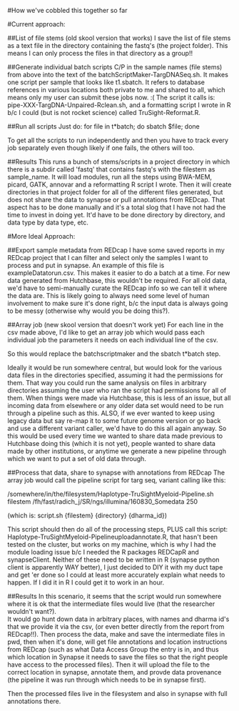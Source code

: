 #How we've cobbled this together so far

#Current approach:

##List of file stems (old skool version that works)
I save the list of file stems as a
text file in the directory containing the fastq's (the project folder).  This
means I can only process the files in that directory as a group!!  

##Generate individual batch scripts
C/P in the sample names (file stems) from above into the text of the
batchScriptMaker-TargDNASeq.sh.  It makes one script per sample that looks like
t1.sbatch.  It refers to database references in various locations both private 
to me and shared to all, which means only my user can submit these jobs now.  :(
The script it calls is: pipe-XXX-TargDNA-Unpaired-Rclean.sh, and a formatting
script I wrote in R b/c I could (but is not rocket science) called
TruSight-Reformat.R. 

##Run all scripts
Just do:
for file in t*batch; do sbatch $file; done

To get all the scripts to run independently and then you have to track every 
job separately even though likely if one fails, the others will too.  

##Results
This runs a bunch of stems/scripts in a project directory in which there is a subdir
called 'fastq' that contains fastq's with the filestem as sample_name.  It will 
load modules, run all the steps using BWA-MEM, picard, GATK, annovar and a
reformatting R script I wrote.  Then it will create directories in that project 
folder for all of the different files generated, but does not share the data to
synapse or pull annotations from REDcap.  That aspect has to be done manually 
and it's a total slog that I have not had the time to invest in doing yet.  It'd
have to be done directory by directory, and data type by data type, etc.  

#More Ideal Approach:

##Export sample metadata from REDcap
I have some saved reports in my REDcap project that I can filter and select only 
the samples I want to process and put in synapse.  An example of this file is
exampleDatatorun.csv. This makes it easier to do a batch at a time.  For new 
data generated from Hutchbase, this wouldn't be required. For all old data, we'd
have to semi-manually curate the REDcap info so we can tell it where the data
are.  This is likely going to always need some level of human involvement to make
sure it's done right, b/c the input data is always going to be messy (otherwise 
why would you be doing this?).

##Array job (new skool version that doesn't work yet)
For each line in the csv made above, I'd like to get an array job which would
pass each individual job the parameters it needs on each individual line of the csv.

So this would replace the batchscriptmaker and the sbatch t*batch step.

Ideally it would be run somewhere central, but 
would look for the various data files in the directories specified, assuming it 
had the permissions for them.  That way you could run the same analysis on files 
in arbitrary directories assuming the user who ran the script had permissions for
all of them. When things were made via Hutchbase, this is less of an issue, but
all incoming data from elsewhere or any older data set would need to be run 
through a pipeline such as this.  ALSO, if we ever wanted to keep using legacy 
data but say re-map it to some future genome version or go back and use a 
different variant caller, we'd have to do this all again anyway. So this would 
be used every time we wanted to share data made previous to Hutchbase doing this
(which it is not yet), people wanted to share data made by other institutions,
or anytime we generate a new pipeline through which we want to put a set of old 
data through.

##Process that data, share to synapse with annotations from REDcap
The array job would call the pipeline script for targ seq, variant calling like
this:

/somewhere/in/the/filesystem/Haplotype-TruSightMyeloid-Pipeline.sh filestem 
/fh/fast/radich_j/SR/ngs/illumina/160830_Somedata 250

(which is: script.sh {filestem} {directory} {dharma_id})

This script should then do all of the processing steps, PLUS call this script:
Haplotype-TruSightMyeloid-Pipelineuploadannotate.R, that hasn't been tested on 
the cluster, but works on my machine, which is why I had the module loading 
issue b/c I needed the R packages REDCapR and synapseClient.  Neither of these 
need to be written in R (synapse python client is apparently WAY better), I just
decided to DIY it with my duct tape and get 'er done so I could at least more
accurately explain what needs to happen.  If I did it in R I could get it to work
in an hour.  

##Results
In this scenario, it seems that the script would run somewhere where it is ok 
that the intermediate files would live (that the researcher wouldn't want?).  
It would go hunt down data in arbitrary places, with names and dharma id's that
we provide it via the csv, (or even better directly from the report from REDcap!!).
Then process the data, make and save the intermediate files in pwd, then when 
it's done, will get file annotations and location instructions from REDcap 
(such as what Data Access Group the entry is in, and thus which location in 
Synapse it needs to save the files so that the right people have access to the
processed files).  Then it will upload the file to the correct location in synapse,
annotate them, and provde data provenance (the pipeline it was run through which
needs to be in synapse first).  

Then the processed files live in the filesystem and also in synapse with full
annotations there.  


